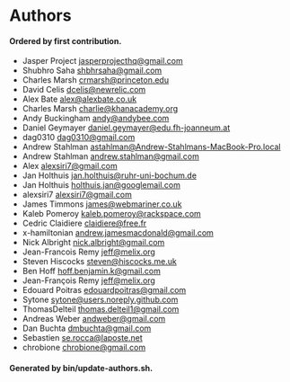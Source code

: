 # Authors

#### Ordered by first contribution.

- Jasper Project <jasperprojecthq@gmail.com>
- Shubhro Saha <shbhrsaha@gmail.com>
- Charles Marsh <crmarsh@princeton.edu>
- David Celis <dcelis@newrelic.com>
- Alex Bate <alex@alexbate.co.uk>
- Charles Marsh <charlie@khanacademy.org>
- Andy Buckingham <andy@andybee.com>
- Daniel Geymayer <daniel.geymayer@edu.fh-joanneum.at>
- dag0310 <dag0310@gmail.com>
- Andrew Stahlman <astahlman@Andrew-Stahlmans-MacBook-Pro.local>
- Andrew Stahlman <andrew.stahlman@gmail.com>
- Alex <alexsiri7@gmail.com>
- Jan Holthuis <jan.holthuis@ruhr-uni-bochum.de>
- Jan Holthuis <holthuis.jan@googlemail.com>
- alexsiri7 <alexsiri7@gmail.com>
- James Timmons <james@webmariner.co.uk>
- Kaleb Pomeroy <kaleb.pomeroy@rackspace.com>
- Cedric Claidiere <claidiere@free.fr>
- x-hamiltonian <andrew.jamesmacdonald@gmail.com>
- Nick Albright <nick.albright@gmail.com>
- Jean-Francois Remy <jeff@melix.org>
- Steven Hiscocks <steven@hiscocks.me.uk>
- Ben Hoff <hoff.benjamin.k@gmail.com>
- Jean-François Remy <jeff@melix.org>
- Edouard Poitras <edouardpoitras@gmail.com>
- Sytone <sytone@users.noreply.github.com>
- ThomasDelteil <thomas.delteil1@gmail.com>
- Andreas Weber <andweber@gmail.com>
- Dan Buchta <dmbuchta@gmail.com>
- Sebastien <se.rocca@laposte.net>
- chrobione <chrobione@gmail.com>

#### Generated by bin/update-authors.sh.
